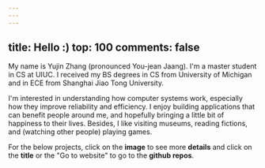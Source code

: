 ```yaml
---
---
---
```

title: Hello :)
top: 100
comments: false
---

My name is Yujin Zhang (pronounced You-jean Jaang). I'm a master student in CS at UIUC. I received my BS degrees in CS from University of Michigan and in ECE from Shanghai Jiao Tong University.

I'm interested in understanding how computer systems work, especially how they improve reliability and efficiency. I enjoy building applications that can benefit people around me, and hopefully bringing a little bit of happiness to their lives. Besides, I like visiting museums, reading fictions, and (watching other people) playing games.

For the below projects, click on the **image** to see more **details** and click on the **title** or the "Go to website" to go to the **github repos**.

### <a name="projects"></a>

<!-- more -->
